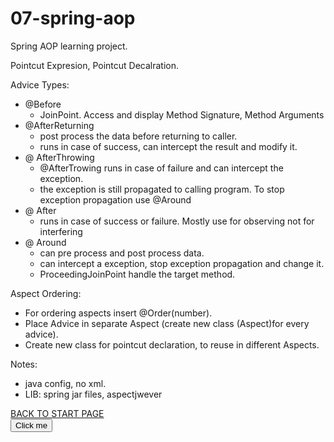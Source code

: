 # 07-spring-aop
Spring AOP learning project.  
  
  
Pointcut Expresion, Pointcut Decalration.  

Advice Types:  
  - @Before  
      - JoinPoint. Access and display Method Signature, Method Arguments
  - @AfterReturning  
      - post process the data before returning to caller.  
      - runs in case of success, can intercept the result and modify it.
  - @ AfterThrowing  
      - @AfterTrowing runs in case of failure and can intercept the exception. 
      - the exception is still propagated to calling program. To stop exception propagation use @Around
  - @ After  
      - runs in case of success or failure. Mostly use for observing not for interfering
  - @ Around  
      - can pre process and post process data.  
      - can intercept a exception, stop exception propagation and change it.
      - ProceedingJoinPoint handle the target method.

Aspect Ordering:  
  - For ordering aspects insert @Order(number).
  - Place Advice in separate Aspect (create new class (Aspect)for every advice).
  - Create new class for pointcut declaration, to reuse in different Aspects.
 

Notes:  
 - java config, no xml.
 - LIB: spring jar files, aspectjwever

[BACK TO START PAGE](https://github.com/FlorescuAndrei/Start.git)  
<button name="button">Click me</button>
